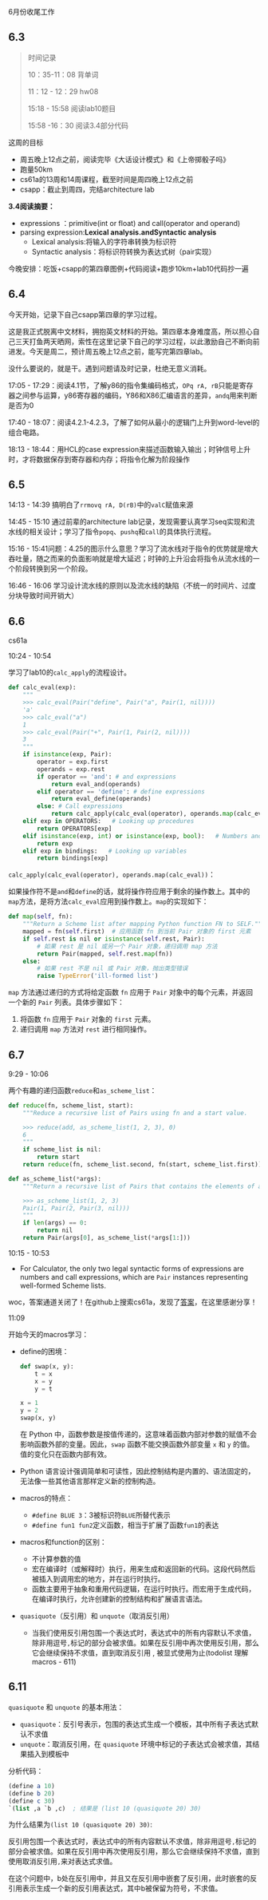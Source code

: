 6月份收尾工作

## 6.3

> 时间记录
>
> 10：35-11：08 背单词
>
> 11：12 - 12：29 hw08
>
> 15:18 - 15:58 阅读lab10题目
>
> 15:58 -16：30 阅读3.4部分代码

这周的目标

- 周五晚上12点之前，阅读完毕《大话设计模式》和《上帝掷骰子吗》
- 跑量50km
- cs61a的13周和14周课程，截至时间是周四晚上12点之前
- csapp：截止到周四，完结architecture lab

**3.4阅读摘要：**

- expressions ：primitive(int or float) and call(operator and operand)
- parsing expression:**Lexical analysis.**and**Syntactic analysis**
  - Lexical analysis:将输入的字符串转换为标识符
  - Syntactic analysis：将标识符转换为表达式树（pair实现）

今晚安排：吃饭+csapp的第四章图例+代码阅读+跑步10km+lab10代码抄一遍

## 6.4

今天开始，记录下自己csapp第四章的学习过程。

这是我正式脱离中文材料，拥抱英文材料的开始。第四章本身难度高，所以担心自己三天打鱼两天晒网，索性在这里记录下自己的学习过程，以此激励自己不断向前进发。今天是周二，预计周五晚上12点之前，能写完第四章lab。

没什么要说的，就是干。遇到问题请及时记录，杜绝无意义消耗。

17:05 - 17:29：阅读4.1节，了解y86的指令集编码格式，`OPq rA, rB`只能是寄存器之间参与运算，y86寄存器的编码，Y86和X86汇编语言的差异，`andq`用来判断是否为0

17:40 - 18:07：阅读4.2.1-4.2.3，了解了如何从最小的逻辑门上升到word-level的组合电路。

18:13 - 18:44：用HCL的case expression来描述函数输入输出；时钟信号上升时，才将数据保存到寄存器和内存；将指令化解为阶段操作

## 6.5

14:13 - 14:39 搞明白了`rrmovq rA, D(rB)`中的`valC`赋值来源

14:45 - 15:10 通过前辈的architecture lab记录，发现需要认真学习seq实现和流水线的相关设计；学习了指令`popq`、`pushq`和`call`的具体执行流程。

15:16 - 15:41问题：4.25的图示什么意思？学习了流水线对于指令的优势就是增大吞吐量，随之而来的负面影响就是增大延迟；时钟的上升沿会将指令从流水线的一个阶段转换到另一个阶段。

16:46 - 16:06 学习设计流水线的原则以及流水线的缺陷（不统一的时间片、过度分块导致时间开销大）

## 6.6

cs61a

10:24 - 10:54

学习了lab10的`calc_apply`的流程设计。

```python
def calc_eval(exp):
    """
    >>> calc_eval(Pair("define", Pair("a", Pair(1, nil))))
    'a'
    >>> calc_eval("a")
    1
    >>> calc_eval(Pair("+", Pair(1, Pair(2, nil))))
    3
    """
    if isinstance(exp, Pair):
        operator = exp.first
        operands = exp.rest
        if operator == 'and': # and expressions
            return eval_and(operands)
        elif operator == 'define': # define expressions
            return eval_define(operands)
        else: # Call expressions
            return calc_apply(calc_eval(operator), operands.map(calc_eval))
    elif exp in OPERATORS:   # Looking up procedures
        return OPERATORS[exp]
    elif isinstance(exp, int) or isinstance(exp, bool):   # Numbers and booleans
        return exp
    elif exp in bindings:   # Looking up variables
        return bindings[exp]
```

`calc_apply(calc_eval(operator), operands.map(calc_eval))`：

如果操作符不是`and`和`define`的话，就将操作符应用于剩余的操作数上。其中的`map`方法，是将方法`calc_eval`应用到操作数上。`map`的实现如下：

```python
def map(self, fn):
    """Return a Scheme list after mapping Python function FN to SELF."""
    mapped = fn(self.first)  # 应用函数 fn 到当前 Pair 对象的 first 元素
    if self.rest is nil or isinstance(self.rest, Pair):
        # 如果 rest 是 nil 或另一个 Pair 对象，递归调用 map 方法
        return Pair(mapped, self.rest.map(fn))
    else:
        # 如果 rest 不是 nil 或 Pair 对象，抛出类型错误
        raise TypeError('ill-formed list')
```

`map` 方法通过递归的方式将给定函数 `fn` 应用于 `Pair` 对象中的每个元素，并返回一个新的 `Pair` 列表。具体步骤如下：

1. 将函数 `fn` 应用于 `Pair` 对象的 `first` 元素。
2. 递归调用 `map` 方法对 `rest` 进行相同操作。

## 6.7

9:29 - 10:06

两个有趣的递归函数`reduce`和`as_scheme_list`：

```py
def reduce(fn, scheme_list, start):
    """Reduce a recursive list of Pairs using fn and a start value.

    >>> reduce(add, as_scheme_list(1, 2, 3), 0)
    6
    """
    if scheme_list is nil:
        return start
    return reduce(fn, scheme_list.second, fn(start, scheme_list.first))

def as_scheme_list(*args):
    """Return a recursive list of Pairs that contains the elements of args.

    >>> as_scheme_list(1, 2, 3)
    Pair(1, Pair(2, Pair(3, nil)))
    """
    if len(args) == 0:
        return nil
    return Pair(args[0], as_scheme_list(*args[1:]))
```

10:15 - 10:53

- For Calculator, the only two legal syntactic forms of expressions are numbers and call expressions, which are `Pair` instances representing well-formed Scheme lists.

woc，答案通道关闭了！在github上搜索cs61a，发现了[答案](https://github.com/t0matoOtk/CS61A-sp24/tree/master)，在这里感谢分享！

11:09 

开始今天的macros学习：

- define的困境：

  ```py
  def swap(x, y):
      t = x
      x = y
      y = t
  
  x = 1
  y = 2 
  swap(x, y)
  ```

  在 Python 中，函数参数是按值传递的，这意味着函数内部对参数的赋值不会影响函数外部的变量。因此，`swap` 函数不能交换函数外部变量 `x` 和 `y` 的值。值的变化只在函数内部有效。

- Python 语言设计强调简单和可读性，因此控制结构是内置的、语法固定的，无法像一些其他语言那样定义新的控制构造。

- macros的特点：

  - `#define BLUE 3`：3被标识符`BLUE`所替代表示
  - `#define fun1 fun2`定义函数，相当于扩展了函数`fun1`的表达

- macros和function的区别：

  - 不计算参数的值
  - 宏在编译时（或解释时）执行，用来生成和返回新的代码。这段代码然后被插入到调用宏的地方，并在运行时执行。
  - 函数主要用于抽象和重用代码逻辑，在运行时执行。而宏用于生成代码，在编译时执行，允许创建新的控制结构和扩展语言语法。

- `quasiquote`（反引用）和 `unquote`（取消反引用）

  - 当我们使用反引用包围一个表达式时，表达式中的所有内容默认不求值，除非用逗号`,`标记的部分会被求值。如果在反引用中再次使用反引用，那么它会继续保持不求值，直到取消反引用 , 被显式使用为止(todolist 理解macros - 611)

## 6.11

`quasiquote` 和 `unquote` 的基本用法：

- `quasiquote`：反引号表示，包围的表达式生成一个模板，其中所有子表达式默认不求值
- `unquote`：取消反引用，在 `quasiquote` 环境中标记的子表达式会被求值，其结果插入到模板中

分析代码：

```scheme
(define a 10)
(define b 20)
(define c 30)
`(list ,a `b ,c)  ; 结果是 (list 10 (quasiquote 20) 30)
```

为什么结果为`(list 10 (quasiquote 20) 30)`:

反引用包围一个表达式时，表达式中的所有内容默认不求值，除非用逗号`,`标记的部分会被求值。如果在反引用中再次使用反引用，那么它会继续保持不求值，直到使用取消反引用`,`来对表达式求值。

在这个问题中，b处在反引用中，并且又在反引用中嵌套了反引用，此时嵌套的反引用表示生成一个新的反引用表达式，其中b被保留为符号，不求值。



